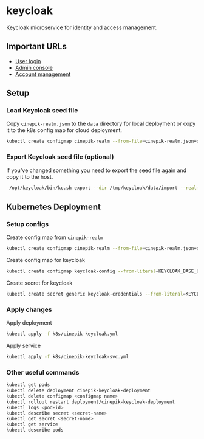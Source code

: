# keycloak

Keycloak microservice for identity and access management.

## Important URLs

- [User login](http://localhost:8080/admin/cinepik/console/)
- [Admin console](http://localhost:8080/admin/master/console/#/cinepik)
- [Account management](http://localhost:8080/realms/cinepik/account/#/)

## Setup

### Load Keycloak seed file

Copy `cinepik-realm.json`  to the `data` directory for local deployment or copy it to the k8s config map for cloud deployment.

```bash
kubectl create configmap cinepik-realm --from-file=cinepik-realm.json=data/cinepik-realm.json
```

### Export Keycloak seed file (optional)

If you've changed something you need to export the seed file again and copy it to the host.

```bash
 /opt/keycloak/bin/kc.sh export --dir /tmp/keycloak/data/import --realm cinepik --users realm_file
```

## Kubernetes Deployment

### Setup configs

Create config map from `cinepik-realm`

```bash
kubectl create configmap cinepik-realm --from-file=cinepik-realm.json=data/cinepik-realm.json
```

Create config map for keycloak

```bash
kubectl create configmap keycloak-config --from-literal=KEYCLOAK_BASE_URL="http://cinepik-keycloak" --from-literal=KEYCLOAK_CLIENT_ID="nest-auth" --from-literal=KEYCLOAK_PORT=8080 --from-literal=KEYCLOAK_REALM="cinepik"
```

Create secret for keycloak

```bash
kubectl create secret generic keycloak-credentials --from-literal=KEYCLOAK_ADMIN="admin" --from-literal=KEYCLOAK_ADMIN_PASSWORD="<REPLACE_ME>" --from-literal=KEYCLOAK_CLIENT_SECRET="<REPLACE_ME>" --from-literal=KEYCLOAK_REALM_RSA_PUBLIC_KEY="<REPLACE_ME>"
```

### Apply changes

Apply deployment

```bash
kubectl apply -f k8s/cinepik-keycloak.yml
```

Apply service

```bash
kubectl apply -f k8s/cinepik-keycloak-svc.yml
```

### Other useful commands

```bash
kubectl get pods
kubectl delete deployment cinepik-keycloak-deployment
kubectl delete configmap <configmap name>
kubectl rollout restart deployment/cinepik-keycloak-deployment
kubectl logs <pod-id>
kubectl describe secret <secret-name>
kubectl get secret <secret-name>
kubectl get service
kubectl describe pods
```

